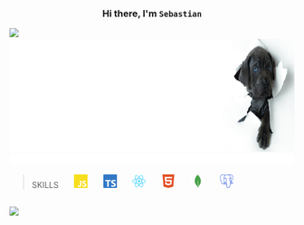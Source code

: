 
### <h3 align="center">Hi there, I'm `Sebastian`</h3>[![](https://img.shields.io/badge/github-blue?style=for-the-badge)](https://github.com/hamzamohdzubair/redant)

<img width="1000px" height="200px" src=doggy.png>
<img width="1000px" height="20px" src="anim.svg">

> SKILLS  &nbsp;  &nbsp;  &nbsp;   <img width="24px" src="js.svg"> &nbsp;  &nbsp;  &nbsp; <img width="24px" src="ts.svg">
> &nbsp;  &nbsp;  &nbsp; <img width="24px" src="react.svg"> &nbsp;  &nbsp;  &nbsp; <img width="24px" src="html.svg">
&nbsp;  &nbsp;  &nbsp; <img width="24px" src="mongo.svg"> &nbsp;  &nbsp;  &nbsp; <img width="24px" src="sql.svg">  
##
![](https://img.shields.io/github/languages/top/besthost86/MERN_demo?color=yell&logo=javascript)

